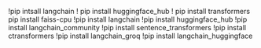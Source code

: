 !pip intsall langchain
! pip install huggingface_hub
! pip install transformers
pip install faiss-cpu
!pip install langchain
!pip install huggingface_hub
!pip install langchain_community
!pip install sentence_transformers
 !pip install ctransformers
 !pip install langchain_groq
 !pip install langchain_huggingface
